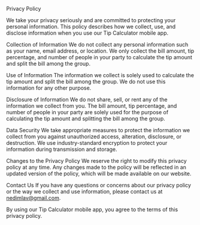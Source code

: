 Privacy Policy

We take your privacy seriously and are committed to protecting your personal information. This policy describes how we collect, use, and disclose information when you use our Tip Calculator mobile app.

Collection of Information
We do not collect any personal information such as your name, email address, or location. We only collect the bill amount, tip percentage, and number of people in your party to calculate the tip amount and split the bill among the group.

Use of Information
The information we collect is solely used to calculate the tip amount and split the bill among the group. We do not use this information for any other purpose.

Disclosure of Information
We do not share, sell, or rent any of the information we collect from you. The bill amount, tip percentage, and number of people in your party are solely used for the purpose of calculating the tip amount and splitting the bill among the group.

Data Security
We take appropriate measures to protect the information we collect from you against unauthorized access, alteration, disclosure, or destruction. We use industry-standard encryption to protect your information during transmission and storage.

Changes to the Privacy Policy
We reserve the right to modify this privacy policy at any time. Any changes made to the policy will be reflected in an updated version of the policy, which will be made available on our website.

Contact Us
If you have any questions or concerns about our privacy policy or the way we collect and use information, please contact us at nedimlav@gmail.com.

By using our Tip Calculator mobile app, you agree to the terms of this privacy policy.